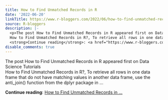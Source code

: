 ```yaml
---
title: How to Find Unmatched Records in R
date: '2022-06-20'
linkTitle: https://www.r-bloggers.com/2022/06/how-to-find-unmatched-records-in-r/
source: R-bloggers
description: |-
  <p>The post How to Find Unmatched Records in R appeared first on Data Science Tutorials<br />
  How to Find Unmatched Records in R?, To retrieve all rows in one data frame that do not have matching values in another data frame, use the anti_join() function from the dplyr package in ...</p>
  <strong>Continue reading</strong>: <a href="https://www.r-bloggers.com/2022/06/how-to-find-unmatched-records-in-r/">How to Find Unmatched Records in ...
disable_comments: true
---
```

<p>The post How to Find Unmatched Records in R appeared first on Data Science Tutorials<br />
How to Find Unmatched Records in R?, To retrieve all rows in one data frame that do not have matching values in another data frame, use the anti_join() function from the dplyr package in ...</p>
<strong>Continue reading</strong>: <a href="https://www.r-bloggers.com/2022/06/how-to-find-unmatched-records-in-r/">How to Find Unmatched Records in ...